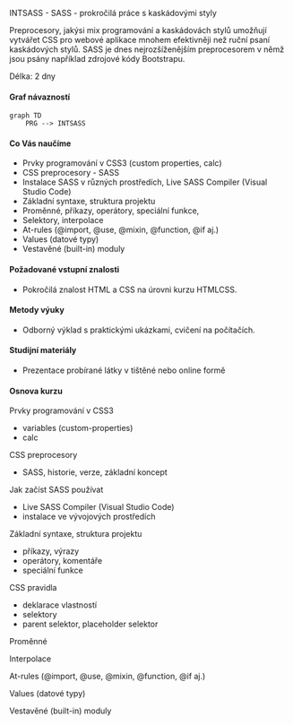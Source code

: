 INTSASS - SASS - prokročilá práce s kaskádovými styly  

Preprocesory, jakýsi mix programování a kaskádovách stylů umožňují vytvářet CSS pro webové aplikace mnohem efektivněji než ruční psaní kaskádových stylů. SASS je dnes nejrozšíženějším preprocesorem v němž jsou psány například zdrojové kódy Bootstrapu.     

Délka: 2 dny

#### Graf návazností
```mermaid
graph TD
    PRG --> INTSASS
```

#### Co Vás naučíme
* Prvky programování v CSS3 (custom properties, calc)
* CSS preprocesory - SASS
* Instalace SASS v různých prostředích, Live SASS Compiler (Visual Studio Code)
* Základní syntaxe, struktura projektu
* Proměnné, příkazy, operátory, speciální funkce,
* Selektory, interpolace
* At-rules (@import, @use, @mixin, @function, @if aj.)
* Values (datové typy)
* Vestavěné (built-in) moduly

#### Požadované vstupní znalosti
* Pokročilá znalost HTML a CSS na úrovni kurzu HTMLCSS.

#### Metody výuky
* Odborný výklad s praktickými ukázkami, cvičení na počítačích.

#### Studijní materiály
* Prezentace probírané látky v tištěné nebo online formě

#### Osnova kurzu
Prvky programování v CSS3
* variables (custom-properties)
* calc

CSS preprocesory
* SASS, historie, verze, základní koncept

Jak začíst SASS používat
* Live SASS Compiler (Visual Studio Code)
* instalace ve vývojových prostředích

Základní syntaxe, struktura projektu
* příkazy, výrazy
* operátory, komentáře
* speciální funkce

CSS pravidla
* deklarace vlastností
* selektory
* parent selektor, placeholder selektor

Proměnné

Interpolace

At-rules (@import, @use, @mixin, @function, @if aj.)

Values (datové typy)

Vestavěné (built-in) moduly